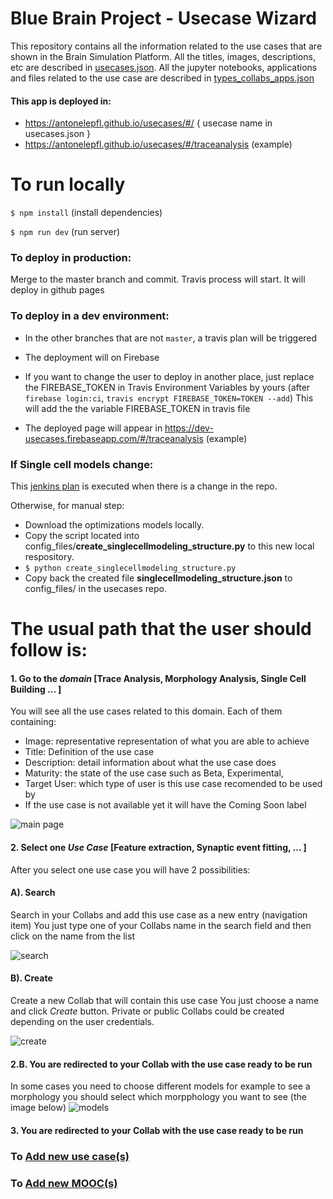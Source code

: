 # Blue Brain Project - Usecase Wizard

This repository contains all the information related to the use cases that are shown in the Brain Simulation Platform.
All the titles, images, descriptions, etc are described in [usecases.json](https://github.com/antonelepfl/usecases/blob/master/src/assets/config_files/usecases.json).
All the jupyter notebooks, applications and files related to the use case are described in [types_collabs_apps.json](https://github.com/antonelepfl/usecases/blob/master/src/assets/config_files/types_collabs_apps.json)

#### This app is deployed in:
* https://antonelepfl.github.io/usecases/#/ { usecase name in usecases.json }
* https://antonelepfl.github.io/usecases/#/traceanalysis (example)

# To run locally
``` $ npm install ``` (install dependencies)

``` $ npm run dev ``` (run server)

### To deploy in production: 
Merge to the master branch and commit. Travis process will start.
It will deploy in github pages

### To deploy in a dev environment:
* In the other branches that are not `master`, a travis plan will be triggered
* The deployment will on Firebase
* If you want to change the user to deploy in another place, just replace the FIREBASE_TOKEN in Travis Environment Variables by yours (after `firebase login:ci`, `travis encrypt FIREBASE_TOKEN=TOKEN --add`)
This will add the the variable FIREBASE_TOKEN in travis file

* The deployed page will appear in https://dev-usecases.firebaseapp.com/#/traceanalysis (example)

### If Single cell models change:
This [jenkins plan](https://bbpcode.epfl.ch/ci/job/platform.lbologna_update_data/) is executed when there is a change in the repo.

Otherwise, for manual step:

* Download the optimizations models locally.
* Copy the script located into config_files/**create_singlecellmodeling_structure.py** to this new local respository.
* ``` $ python create_singlecellmodeling_structure.py ```
* Copy back the created file **singlecellmodeling_structure.json** to config_files/ in the usecases repo.


# The usual path that the user should follow is:
#### 1. Go to the *domain* [Trace Analysis, Morphology Analysis, Single Cell Building ... ]
You will see all the use cases related to this domain. Each of them containing:
- Image: representative representation of what you are able to achieve
- Title: Definition of the use case
- Description: detail information about what the use case does
- Maturity: the state of the use case such as Beta, Experimental, 
- Target User: which type of user is this use case recomended to be used by
- If the use case is not available yet it will have the Coming Soon label

![main page](https://raw.githubusercontent.com/antonelepfl/usecases/master/documentation/main.png)

#### 2. Select one *Use Case* [Feature extraction, Synaptic event fitting, ... ]
After you select one use case you will have 2 possibilities:

#### A). Search
Search in your Collabs and add this use case as a new entry (navigation item)
You just type one of your Collabs name in the search field and then click on the name from the list

![search](https://raw.githubusercontent.com/antonelepfl/usecases/master/documentation/search.png)

#### B). Create
Create a new Collab that will contain this use case
You just choose a name and click *Create* button.
Private or public Collabs could be created depending on the user credentials.

![create](https://raw.githubusercontent.com/antonelepfl/usecases/master/documentation/create.png)

#### 2.B. You are redirected to your Collab with the use case ready to be run
In some cases you need to choose different models for example to see a morphology you should select which morpphology you want to see (the image below)
![models](https://raw.githubusercontent.com/antonelepfl/usecases/master/documentation/models.png)

#### 3. You are redirected to your Collab with the use case ready to be run

### To [Add new use case(s)](https://github.com/antonelepfl/usecases/blob/master/documentation/add_new_usecase.md)

### To [Add new MOOC(s)](https://github.com/antonelepfl/usecases/blob/master/documentation/add_new_mooc.md)
